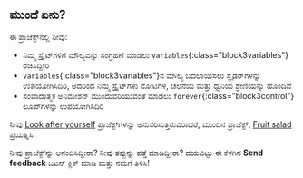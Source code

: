 ## ಮುಂದೆ ಏನು?

ಈ ಪ್ರಾಜೆಕ್ಟ್‌ನಲ್ಲಿ ನೀವು:
- ನಿಮ್ಮ ಸ್ಪ್ರೈಟ್‌ಗಳಿಗೆ ಮೌಲ್ಯವನ್ನು ಸಂಗ್ರಹಣೆ ಮಾಡಲು `variables`{:class="block3variables"} ರಚಿಸಿದ್ದೀರಿ
- `variables`{:class="block3variables"}ನ ಮೌಲ್ಯ ಬದಲಾಯಿಸಲು ಸ್ಲೈಡರ್‌ಗಳನ್ನು ಉಪಯೋಗಿಸಿದಿರಿ, ಅದರಿಂದ ನಿಮ್ಮ ಸ್ಪ್ರೈಟ್‌ಗಳು ನೋಟಗಳ, ಚಲನೆಯ ಮತ್ತು ಧ್ವನಿಯ ಶ್ರೇಣಿಯನ್ನು ಹೊಂದಿವೆ
- ಸಂವಾದಾತ್ಮಕ ಅನಿಮೇಶನ್‌ ಮುಂದುವರಿಯುವಂತೆ ಮಾಡಲು `forever`{:class="block3control"} ಲೂಪ್‌ಗಳನ್ನು ಉಪಯೋಗಿಸಿದಿರಿ

ನೀವು [Look after yourself](https://projects.raspberrypi.org/kn-IN/pathways/look-after-yourself) ಪ್ರಾಜೆಕ್ಟ್‌ಗಳನ್ನು ಅನುಸರಿಸುತ್ತಿರುವಿರಾದರೆ, ಮುಂದಿನ ಪ್ರಾಜೆಕ್ಟ್‌, [Fruit salad](https://projects.raspberrypi.org/kn-IN/projects/fruit-salad) ಪ್ರಯತ್ನಿಸಿ.

ನೀವು ಪ್ರಾಜೆಕ್ಟ್‌ನ್ನು ಆನಂದಿಸಿದ್ದೀರಾ? ನೀವು ತಪ್ಪುನ್ನು ಪತ್ತೆ ಮಾಡಿದ್ದೀರಾ? ದಯವಿಟ್ಟು ಈ ಕೆಳಗಿನ **Send feedback** ಬಟನ್‌ ಕ್ಲಿಕ್‌ ಮಾಡಿ ಮತ್ತು ನಮಗೆ ತಿಳಿಸಿ!
